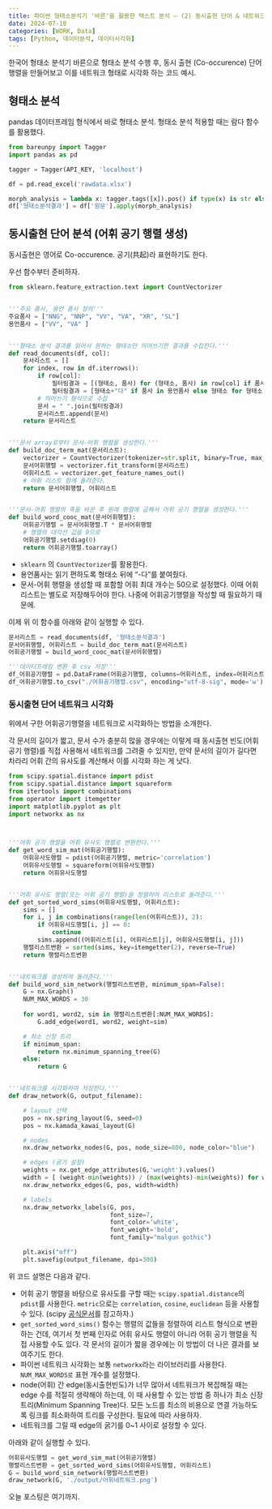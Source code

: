 ```yaml
---
title: 파이썬 형태소분석기 '바른'을 활용한 텍스트 분석 – (2) 동시출현 단어 & 네트워크 시각화
date: 2024-07-18
categories: [WORK, Data]
tags: [Python, 데이터분석, 데이터시각화]
---
```


한국어 형태소 분석기 바른으로 형태소 분석 수행 후, 동시 출현 (Co-occurence) 단어 행렬을 만들어보고 이를 네트워크 형태로 시각화 하는 코드 예시.

## 형태소 분석

pandas 데이터프레임 형식에서 바로 형태소 분석. 형태소 분석 적용할 때는 람다 함수를 활용했다.

```python
from bareunpy import Tagger
import pandas as pd

tagger = Tagger(API_KEY, 'localhost')

df = pd.read_excel('rawdata.xlsx')

morph_analysis = lambda x: tagger.tags([x]).pos() if type(x) is str else None
df['형태소분석결과'] = df['원문'].apply(morph_analysis)
```

## 동시출현 단어 분석 (어휘 공기 행렬 생성)

동시출현은 영어로 Co-occurence. 공기(共起)라 표현하기도 한다.

우선 함수부터 준비하자.

```python
from sklearn.feature_extraction.text import CountVectorizer


'''주요 품사, 용언 품사 정의'''
주요품사 = ["NNG", "NNP", "VV", "VA", "XR", "SL"]
용언품사 = ["VV", "VA" ]


'''형태소 분석 결과를 읽어서 원하는 형태소만 띄어쓰기한 결과를 수집한다.'''
def read_documents(df, col):
    문서리스트 = []
    for index, row in df.iterrows(): 
        if row[col]:
            필터링결과 = [(형태소, 품사) for (형태소, 품사) in row[col] if 품사 in 주요품사]
            필터링결과 = [형태소+"다" if 품사 in 용언품사 else 형태소 for 형태소, 품사 in 필터링결과]
        # 띄어쓰기 형식으로 수집
        문서 = " ".join(필터링결과)
        문서리스트.append(문서)
    return 문서리스트


'''문서 array로부터 문서-어휘 행렬을 생성한다.'''
def build_doc_term_mat(문서리스트):
    vectorizer = CountVectorizer(tokenizer=str.split, binary=True, max_features=50)
    문서어휘행렬 = vectorizer.fit_transform(문서리스트)
    어휘리스트 = vectorizer.get_feature_names_out()
    # 어휘 리스트 함께 돌려준다.
    return 문서어휘행렬, 어휘리스트


'''문서-어휘 행렬의 축을 바꾼 후 원래 행렬에 곱해서 어휘 공기 행렬을 생성한다.'''
def build_word_cooc_mat(문서어휘행렬):
    어휘공기행렬 = 문서어휘행렬.T * 문서어휘행렬
    # 행렬의 대각선 값을 0으로
    어휘공기행렬.setdiag(0)
    return 어휘공기행렬.toarray()
```

- `sklearn` 의 `CountVectorizer`를 활용한다.
- 용언품사는 읽기 편하도록 형태소 뒤에 “-다”를 붙여줬다.
- 문서-어휘 행렬을 생성할 때 포함할 어휘 최대 개수는 50으로 설정했다. 이때 어휘리스트는 별도로 저장해두어야 한다. 나중에 어휘공기행렬을 작성할 때 필요하기 때문에.

이제 위 이 함수를 아래와 같이 실행할 수 있다.

```python
문서리스트 = read_documents(df, '형태소분석결과')
문서어휘행렬, 어휘리스트 = build_doc_term_mat(문서리스트)
어휘공기행렬 = build_word_cooc_mat(문서어휘행렬)

'''데이터프레임 변환 후 csv 저장'''
df_어휘공기행렬 = pd.DataFrame(어휘공기행렬, columns=어휘리스트, index=어휘리스트)
df_어휘공기행렬.to_csv("./어휘공기행렬.csv", encoding="utf-8-sig", mode='w')
```

### 동시출현 단어 네트워크 시각화

위에서 구한 어휘공기행렬을 네트워크로 시각화하는 방법을 소개한다.

각 문서의 길이가 짧고, 문서 수가 충분히 많을 경우에는 이렇게 때 동시출현 빈도(어휘 공기 행렬)를 직접 사용해서 네트워크를 그려줄 수 있지만, 만약 문서의 길이가 길다면 차라리 어휘 간의 유사도를 계산해서 이를 시각화 하는 게 낫다.

```python
from scipy.spatial.distance import pdist
from scipy.spatial.distance import squareform
from itertools import combinations
from operator import itemgetter
import matplotlib.pyplot as plt
import networkx as nx



'''어휘 공기 행렬을 어휘 유사도 행렬로 변환한다.'''
def get_word_sim_mat(어휘공기행렬):
    어휘유사도행렬 = pdist(어휘공기행렬, metric='correlation')
    어휘유사도행렬 = squareform(어휘유사도행렬)
    return 어휘유사도행렬


'''어휘 유사도 행렬(또는 어휘 공기 행렬)을 정렬하여 리스트로 돌려준다.'''
def get_sorted_word_sims(어휘유사도행렬, 어휘리스트):
    sims = []
    for i, j in combinations(range(len(어휘리스트)), 2):
        if 어휘유사도행렬[i, j] == 0:
            continue
        sims.append((어휘리스트[i], 어휘리스트[j], 어휘유사도행렬[i, j]))
    행렬리스트변환 = sorted(sims, key=itemgetter(2), reverse=True)
    return 행렬리스트변환


'''네트워크를 생성하여 돌려준다.'''
def build_word_sim_network(행렬리스트변환, minimum_span=False):
    G = nx.Graph()
    NUM_MAX_WORDS = 30
    
    for word1, word2, sim in 행렬리스트변환[:NUM_MAX_WORDS]:
        G.add_edge(word1, word2, weight=sim)

    # 최소 신장 트리
    if minimum_span:
        return nx.minimum_spanning_tree(G)
    else:
        return G


'''네트워크를 시각화하여 저장한다.'''
def draw_network(G, output_filename):

    # layout 선택
    pos = nx.spring_layout(G, seed=0)
    pos = nx.kamada_kawai_layout(G)

    # nodes
    nx.draw_networkx_nodes(G, pos, node_size=800, node_color="blue")

    # edges (굵기 설정)
    weights = nx.get_edge_attributes(G,'weight').values()
    width = [ (weight-min(weights)) / (max(weights)-min(weights)) for weight in weights]
    nx.draw_networkx_edges(G, pos, width=width)

    # labels
    nx.draw_networkx_labels(G, pos,
                            font_size=7,
                            font_color='white',
                            font_weight='bold',
                            font_family="malgun gothic")

    plt.axis("off")
    plt.savefig(output_filename, dpi=300)
```

위 코드 설명은 다음과 같다.

- 어휘 공기 행렬을 바탕으로 유사도를 구할 때는 `scipy.spatial.distance`의 `pdist`를 사용한다. `metric`으로는 `correlation`, `cosine`, `euclidean` 등을 사용할 수 있다. (scipy [공식문서](https://docs.scipy.org/doc/scipy/reference/generated/scipy.spatial.distance.pdist.html)를 참고하자.)
- `get_sorted_word_sims()` 함수는 행렬의 값들을 정렬하여 리스트 형식으로 변환하는 건데, 여기서 첫 번째 인자로 어휘 유사도 행렬이 아니라 어휘 공기 행렬을 직접 사용할 수도 있다. 각 문서의 길이가 짧을 경우에는 이 방법이 더 나은 결과를 보여주기도 한다.
- 파이썬 네트워크 시각화는 보통 `networkx`라는 라이브러리를 사용한다. `NUM_MAX_WORDS로` 표현 개수를 설정했다.
- node(어휘) 간 edge(동시출현빈도)가 너무 많아서 네트워크가 복잡해질 때는 edge 수를 적절히 생략해야 하는데, 이 때 사용할 수 있는 방법 중 하나가 최소 신장 트리(Minimum Spanning Tree)다. 모든 노드를 최소의 비용으로 연결 가능하도록 링크를 최소화하여 트리를 구성한다. 필요에 따라 사용하자.
- 네트워크를 그릴 때 edge의 굵기를 0~1 사이로 설정할 수 있다.

아래와 같이 실행할 수 있다.

```python
어휘유사도행렬 = get_word_sim_mat(어휘공기행렬)
행렬리스트변환 = get_sorted_word_sims(어휘유사도행렬, 어휘리스트)
G = build_word_sim_network(행렬리스트변환)
draw_network(G, './output/어휘네트워크.png')
```

오늘 포스팅은 여기까지.